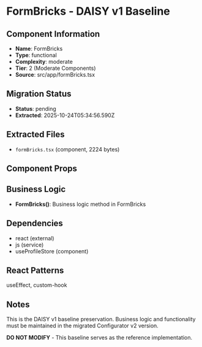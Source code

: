 # FormBricks - DAISY v1 Baseline

## Component Information

- **Name**: FormBricks
- **Type**: functional
- **Complexity**: moderate
- **Tier**: 2 (Moderate Components)
- **Source**: src/app/formBricks.tsx

## Migration Status

- **Status**: pending
- **Extracted**: 2025-10-24T05:34:56.590Z

## Extracted Files

- `formBricks.tsx` (component, 2224 bytes)

## Component Props



## Business Logic

- **FormBricks()**: Business logic method in FormBricks

## Dependencies

- react (external)
- js (service)
- useProfileStore (component)

## React Patterns

useEffect, custom-hook

## Notes

This is the DAISY v1 baseline preservation. Business logic and functionality
must be maintained in the migrated Configurator v2 version.

**DO NOT MODIFY** - This baseline serves as the reference implementation.
